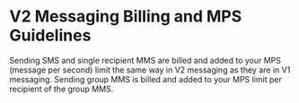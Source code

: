 # V2 Messaging Billing and MPS Guidelines

Sending SMS and single recipient MMS are billed and added to your MPS (message per second) limit the same way in V2 messaging as they are in V1 messaging. Sending group MMS is billed and added to your MPS limit per recipient of the group MMS.
